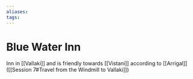 ```yaml
---
aliases: 
tags: 
---
```


# Blue Water Inn

Inn in [[Vallaki]] and is friendly towards [[Vistani]] according to [[Arrigal]] ([[Session 7#Travel from the Windmill to Vallaki]])